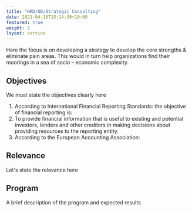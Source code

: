 ```yaml
---
title: "HRD/OD/Strategic Consulting"
date: 2021-04-16T15:14:39+10:00
featured: true
weight: 2
layout: service
---
```


Here the focus is on developing a strategy to develop the core strengths & eliminate pain areas. This would in turn help organizations find their moorings in a sea of socio – economic complexity. 

## Objectives 

We must state the objectives clearly here

1. According to International Financial Reporting Standards: the objective of financial reporting is:
2. To provide financial information that is useful to existing and potential investors, lenders and other creditors in making decisions about providing resources to the reporting entity.
3. According to the European Accounting Association:

## Relevance

Let's state the relevance here

## Program

A brief description of the program and expected results
